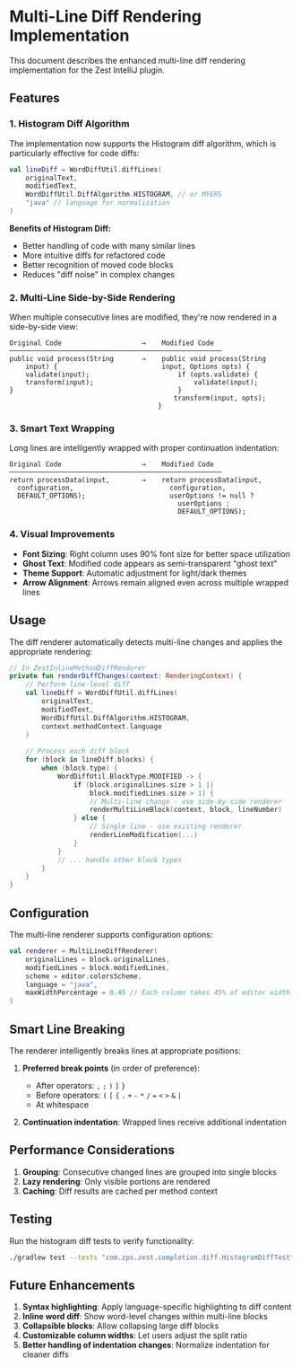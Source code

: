 # Multi-Line Diff Rendering Implementation

This document describes the enhanced multi-line diff rendering implementation for the Zest IntelliJ plugin.

## Features

### 1. Histogram Diff Algorithm

The implementation now supports the Histogram diff algorithm, which is particularly effective for code diffs:

```kotlin
val lineDiff = WordDiffUtil.diffLines(
    originalText, 
    modifiedText,
    WordDiffUtil.DiffAlgorithm.HISTOGRAM, // or MYERS
    "java" // language for normalization
)
```

**Benefits of Histogram Diff:**
- Better handling of code with many similar lines
- More intuitive diffs for refactored code  
- Better recognition of moved code blocks
- Reduces "diff noise" in complex changes

### 2. Multi-Line Side-by-Side Rendering

When multiple consecutive lines are modified, they're now rendered in a side-by-side view:

```
Original Code                    →    Modified Code
─────────────────────────────────────────────────────
public void process(String       →    public void process(String 
    input) {                          input, Options opts) {
    validate(input);                      if (opts.validate) {
    transform(input);                         validate(input);
}                                         }
                                         transform(input, opts);
                                     }
```

### 3. Smart Text Wrapping

Long lines are intelligently wrapped with proper continuation indentation:

```
Original Code                    →    Modified Code
─────────────────────────────────────────────────────
return processData(input,        →    return processData(input,
  configuration,                        configuration,
  DEFAULT_OPTIONS);                     userOptions != null ?
                                          userOptions :
                                          DEFAULT_OPTIONS);
```

### 4. Visual Improvements

- **Font Sizing**: Right column uses 90% font size for better space utilization
- **Ghost Text**: Modified code appears as semi-transparent "ghost text"
- **Theme Support**: Automatic adjustment for light/dark themes
- **Arrow Alignment**: Arrows remain aligned even across multiple wrapped lines

## Usage

The diff renderer automatically detects multi-line changes and applies the appropriate rendering:

```kotlin
// In ZestInlineMethodDiffRenderer
private fun renderDiffChanges(context: RenderingContext) {
    // Perform line-level diff
    val lineDiff = WordDiffUtil.diffLines(
        originalText, 
        modifiedText,
        WordDiffUtil.DiffAlgorithm.HISTOGRAM,
        context.methodContext.language
    )
    
    // Process each diff block
    for (block in lineDiff.blocks) {
        when (block.type) {
            WordDiffUtil.BlockType.MODIFIED -> {
                if (block.originalLines.size > 1 || 
                    block.modifiedLines.size > 1) {
                    // Multi-line change - use side-by-side renderer
                    renderMultiLineBlock(context, block, lineNumber)
                } else {
                    // Single line - use existing renderer
                    renderLineModification(...)
                }
            }
            // ... handle other block types
        }
    }
}
```

## Configuration

The multi-line renderer supports configuration options:

```kotlin
val renderer = MultiLineDiffRenderer(
    originalLines = block.originalLines,
    modifiedLines = block.modifiedLines,
    scheme = editor.colorsScheme,
    language = "java",
    maxWidthPercentage = 0.45 // Each column takes 45% of editor width
)
```

## Smart Line Breaking

The renderer intelligently breaks lines at appropriate positions:

1. **Preferred break points** (in order of preference):
   - After operators: `,` `;` `)` `]` `}`
   - Before operators: `(` `[` `{` `.` `+` `-` `*` `/` `=` `<` `>` `&` `|`
   - At whitespace

2. **Continuation indentation**: Wrapped lines receive additional indentation

## Performance Considerations

1. **Grouping**: Consecutive changed lines are grouped into single blocks
2. **Lazy rendering**: Only visible portions are rendered
3. **Caching**: Diff results are cached per method context

## Testing

Run the histogram diff tests to verify functionality:

```bash
./gradlew test --tests "com.zps.zest.completion.diff.HistogramDiffTest"
```

## Future Enhancements

1. **Syntax highlighting**: Apply language-specific highlighting to diff content
2. **Inline word diff**: Show word-level changes within multi-line blocks
3. **Collapsible blocks**: Allow collapsing large diff blocks
4. **Customizable column widths**: Let users adjust the split ratio
5. **Better handling of indentation changes**: Normalize indentation for cleaner diffs
